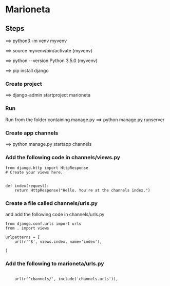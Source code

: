 # Marioneta


## Steps 


==> python3 -m venv myvenv


==> source myvenv/bin/activate
(myvenv) 

==> python --version
Python 3.5.0
(myvenv) 


==> pip install django


### Create project
==> django-admin startproject marioneta

### Run
Run from the folder containing manage.py
==> python manage.py runserver 

### Create app channels
==> python manage.py startapp channels


### Add the following code in channels/views.py
```
from django.http import HttpResponse
# Create your views here.


def index(request):
	return HttpResponse("Hello. You're at the channels index.")

```


### Create a file called channels/urls.py
and add the following code in channels/urls.py

```
from django.conf.urls import urls
from . import views

urlpatterns = [
	url(r'^$', views.index, name='index'),
	
]
```

### Add the following  to marioneta/urls.py

```

    url(r'^channels/', include('channels.urls')),

```

